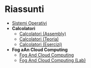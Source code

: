 # Riassunti

- [Sistemi Operativi](SistemiOperativi.md)
- **Calcolatori**
  - [Calcolatori (Assembly)](Calcolatori-Assembly.md)
  - [Calcolatori (Teoria)](Calcolatori-Teoria.md)
  - [Calcolatori (Esercizi)](Calcolatori-Esercizi.md)
- **Fog aAn Cloud Computing**
  - [Fog And Cloud Computing](FogAndCloud.md)
  - [Fog And Cloud Computing (Lab)](FogAndCloudLab.md)
